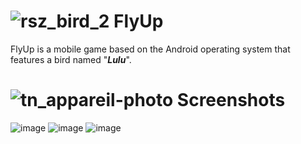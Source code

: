 # ![rsz_bird_2](https://user-images.githubusercontent.com/31856838/98335301-c23b4b80-2015-11eb-87ad-4509a9064bba.png) FlyUp
FlyUp is a mobile game based on the Android operating system that features a bird named "**_Lulu_**". 

# ![tn_appareil-photo](https://user-images.githubusercontent.com/31856838/98335024-39bcab00-2015-11eb-9d07-984a2016eee8.png) Screenshots  

![image](https://user-images.githubusercontent.com/31856838/98333643-42f84880-2012-11eb-9b39-7f78c8be8b3f.png) 
![image](https://user-images.githubusercontent.com/31856838/98333887-c5810800-2012-11eb-8db5-bbd830b176e9.png)
![image](https://user-images.githubusercontent.com/31856838/98333973-e9dce480-2012-11eb-9d18-09f474464fed.png)




   
